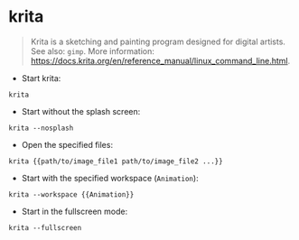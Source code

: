 # krita

> Krita is a sketching and painting program designed for digital artists.
> See also: `gimp`.
> More information: <https://docs.krita.org/en/reference_manual/linux_command_line.html>.

- Start krita:

`krita`

- Start without the splash screen:

`krita --nosplash`

- Open the specified files:

`krita {{path/to/image_file1 path/to/image_file2 ...}}`

- Start with the specified workspace (`Animation`):

`krita --workspace {{Animation}}`

- Start in the fullscreen mode:

`krita --fullscreen`
